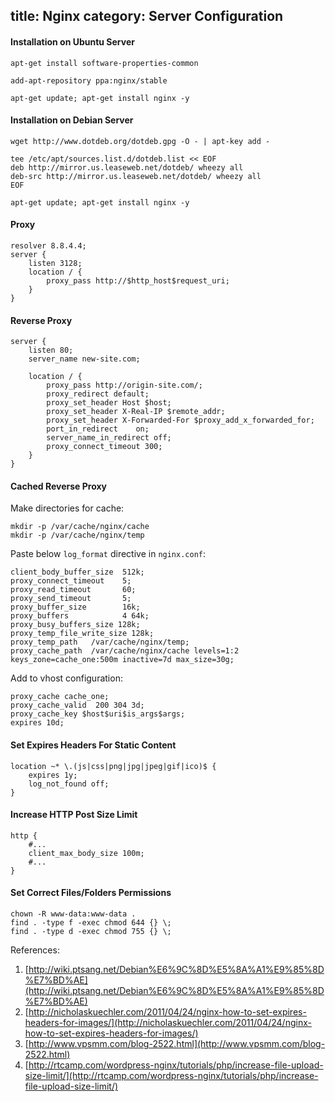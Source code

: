 title: Nginx
category: Server Configuration
---
#### Installation on Ubuntu Server

```
apt-get install software-properties-common

add-apt-repository ppa:nginx/stable

apt-get update; apt-get install nginx -y
```

#### Installation on Debian Server

```
wget http://www.dotdeb.org/dotdeb.gpg -O - | apt-key add -

tee /etc/apt/sources.list.d/dotdeb.list << EOF
deb http://mirror.us.leaseweb.net/dotdeb/ wheezy all
deb-src http://mirror.us.leaseweb.net/dotdeb/ wheezy all
EOF

apt-get update; apt-get install nginx -y
```

#### Proxy

```
resolver 8.8.4.4;
server {
	listen 3128;
	location / {
		proxy_pass http://$http_host$request_uri;
	}
}
```

#### Reverse Proxy

```
server {
    listen 80;
    server_name new-site.com;

    location / {
        proxy_pass http://origin-site.com/;
        proxy_redirect default;
        proxy_set_header Host $host;
        proxy_set_header X-Real-IP $remote_addr;
        proxy_set_header X-Forwarded-For $proxy_add_x_forwarded_for;
        port_in_redirect    on;
        server_name_in_redirect off;
        proxy_connect_timeout 300;
    }
}
```

#### Cached Reverse Proxy

Make directories for cache:

```
mkdir -p /var/cache/nginx/cache
mkdir -p /var/cache/nginx/temp
```

Paste below `log_format` directive in `nginx.conf`:

```
client_body_buffer_size  512k;
proxy_connect_timeout    5;
proxy_read_timeout       60;
proxy_send_timeout       5;
proxy_buffer_size        16k;
proxy_buffers            4 64k;
proxy_busy_buffers_size 128k;
proxy_temp_file_write_size 128k;
proxy_temp_path   /var/cache/nginx/temp;
proxy_cache_path  /var/cache/nginx/cache levels=1:2 keys_zone=cache_one:500m inactive=7d max_size=30g;
```

Add to vhost configuration:

```
proxy_cache cache_one;
proxy_cache_valid  200 304 3d;
proxy_cache_key $host$uri$is_args$args;
expires 10d;
```

#### Set Expires Headers For Static Content

```
location ~* \.(js|css|png|jpg|jpeg|gif|ico)$ {
    expires 1y;
    log_not_found off;
}
```

#### Increase HTTP Post Size Limit

```
http {
    #...
    client_max_body_size 100m;
    #...
}
```

#### Set Correct Files/Folders Permissions

```
chown -R www-data:www-data .
find . -type f -exec chmod 644 {} \;
find . -type d -exec chmod 755 {} \;
```

References:

1. [http://wiki.ptsang.net/Debian%E6%9C%8D%E5%8A%A1%E9%85%8D%E7%BD%AE](http://wiki.ptsang.net/Debian%E6%9C%8D%E5%8A%A1%E9%85%8D%E7%BD%AE)
2. [http://nicholaskuechler.com/2011/04/24/nginx-how-to-set-expires-headers-for-images/](http://nicholaskuechler.com/2011/04/24/nginx-how-to-set-expires-headers-for-images/)
3. [http://www.vpsmm.com/blog-2522.html](http://www.vpsmm.com/blog-2522.html)
4. [http://rtcamp.com/wordpress-nginx/tutorials/php/increase-file-upload-size-limit/](http://rtcamp.com/wordpress-nginx/tutorials/php/increase-file-upload-size-limit/)
